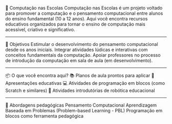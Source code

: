 🧠 Computação nas Escolas 
  Computação nas Escolas é um projeto voltado para promover a computação e o pensamento computacional entre alunos do ensino fundamental (10 a 12 anos). Aqui você encontra recursos educativos organizados para tornar o ensino de computação mais acessível, criativo e significativo.

------------------------------------------------------------------------------------------------------

🎯 Objetivos 
  Estimular o desenvolvimento do pensamento computacional desde os anos iniciais.
  Integrar atividades lúdicas e interativas com conceitos fundamentais da computação.
  Apoiar professores no processo de introdução da computação em sala de aula (em desenvolvimento).

------------------------------------------------------------------------------------------------------

📦 O que você encontra aqui? 
  📚 Planos de aula prontos para aplicar
  🎥 Apresentações educativas
  💻 Atividades de programação em blocos (como Scratch e similares)
  🤖 Atividades introdutórias de robótica educacional

------------------------------------------------------------------------------------------------------

🧩 Abordagens pedagógicas 
  Pensamento Computacional
  Aprendizagem Baseada em Problemas (Problem-based Learning - PBL)
  Programação em blocos como ferramenta pedagógica
